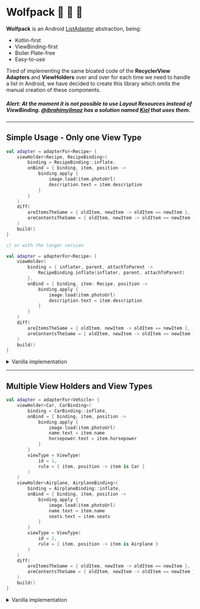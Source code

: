 # Wolfpack :wolf: :wolf: :wolf:

**Wolfpack** is an Android [ListAdapter](https://developer.android.com/reference/androidx/recyclerview/widget/ListAdapter) abstraction, being:

- Kotlin-first
- ViewBinding-first
- Boiler Plate-free
- Easy-to-use

Tired of implementing the same bloated code of the **RecyclerView Adapters** and **ViewHolders** over and over for each time we need to handle a list in Android, we have decided to create this library which omits the manual creation of these components.

##### **Alert:** At the moment it is not possible to use Layout Resources instead of ViewBinding. [@ibrahimyilmaz](https://github.com/ibrahimyilmaz) has a solution named [Kiel](https://github.com/ibrahimyilmaz/kiel) that uses them.

---

## Simple Usage - Only one View Type

```kotlin
val adapter = adapterFor<Recipe> {
    viewHolder<Recipe, RecipeBinding>(
        binding = RecipeBinding::inflate,
        onBind = { binding, item, position ->
            binding.apply {
                image.load(item.photoUrl)
                description.text = item.description
            }
        }
    )
    diff(
        areItemsTheSame = { oldItem, newItem -> oldItem == newItem },
        areContentsTheSame = { oldItem, newItem -> oldItem == newItem }
    )
    build()
}

// or with the longer version

val adapter = adapterFor<Recipe> {
    viewHolder(
        binding = { inflater, parent, attachToParent ->
            RecipeBinding.inflate(inflater, parent, attachToParent)
        },
        onBind = { binding, item: Recipe, position ->
            binding.apply {
                image.load(item.photoUrl)
                description.text = item.description
            }
        }
    )
    diff(
        areItemsTheSame = { oldItem, newItem -> oldItem == newItem },
        areContentsTheSame = { oldItem, newItem -> oldItem == newItem }
    )
    build()
}
```

<details>
<summary>Vanilla implementation</summary>

```kotlin
class RecipeAdapter : ListAdapter<Recipe, RecipeAdapter.ViewHolder>(
    DIFF_CALLBACK
) {

    override fun onCreateViewHolder(parent: ViewGroup, viewType: Int): ViewHolder =
        ViewHolder(
            RecipeBinding.inflate(
                LayoutInflater.from(parent.context),
                parent,
                false
            )
        )

    override fun onBindViewHolder(holder: ViewHolder, position: Int) {
        holder.bind(getItem(position))
    }

    inner class ViewHolder(
        private val binding: RecipeBinding
    ) : RecyclerView.ViewHolder(binding.root) {

        fun bind(item: Recipe) {
            binding.apply {
            image.load(item.photoUrl)
            description.text = item.description
        }
    }

    private companion object {
        val DIFF_CALLBACK = object : DiffUtil.ItemCallback<Recipe>() {
            override fun areItemsTheSame(oldItem: Recipe, newItem: Recipe): Boolean = oldItem == newItem

            override fun areContentsTheSame(oldItem: Recipe, newItem: Recipe): Boolean = oldItem == newItem
        }
    }

}
```

</details>

---

## Multiple View Holders and View Types

```kotlin
val adapter = adapterFor<Vehicle> {
    viewHolder<Car, CarBinding>(
        binding = CarBinding::inflate,
        onBind = { binding, item, position ->
            binding.apply {
                image.load(item.photoUrl)
                name.text = item.name
                horsepower.text = item.horsepower
            }
        }
        viewType = ViewType(
            id = 1,
            rule = { item, position -> item is Car }
        )
    )
    viewHolder<Airplane, AirplaneBinding>(
        binding = AirplaneBinding::inflate,
        onBind = { binding, item, position ->
            binding.apply {
                image.load(item.photoUrl)
                name.text = item.name
                seats.text = item.seats
            }
        }
        viewType = ViewType(
            id = 2,
            rule = { item, position -> item is Airplane }
        )
    )
    diff(
        areItemsTheSame = { oldItem, newItem -> oldItem == newItem },
        areContentsTheSame = { oldItem, newItem -> oldItem == newItem }
    )
    build()
}
```

<details>
<summary>Vanilla implementation</summary>

```kotlin
class VehicleAdapter : ListAdapter<Vehicle, RecyclerView.ViewHolder>(
    DIFF_CALLBACK
) {

    override fun getItemViewType(position: Int): Int = when (getItem(position)) {
        is Car -> 1
        is Airplane -> 2
        else -> error("No condition found for item at position: $position")
    }

    override fun onCreateViewHolder(parent: ViewGroup, viewType: Int): RecyclerView.ViewHolder =
        when (viewType) {
            1 -> CarViewHolder(
                CarBinding.inflate(
                    LayoutInflater.from(parent.context),
                    parent,
                    false
                )
            )
            2 -> AirplaneViewHolder(
                AirplaneBinding.inflate(
                    LayoutInflater.from(parent.context),
                    parent,
                    false
                )
            )
            else -> error("View Holder not found for View Type: $viewType")
        }

    override fun onBindViewHolder(holder: RecyclerView.ViewHolder, position: Int) {
        val item = getItem(position)
        when (holder) {
            is CarViewHolder -> holder.bind(item as Car)
            is AirplaneViewHolder -> holder.bind(item as Airplane)
            else -> error("View Holder Type is not mapped: ${holder::class.java.simpleName}")
        }
    }

    inner class CarViewHolder(
        private val binding: CarBinding
    ) : RecyclerView.ViewHolder(binding.root) {

        fun bind(item: Car) {
            binding.apply {
                image.load(item.photoUrl)
                name.text = item.name
                horsepower.text = item.horsepower
            }
        }
    }

    inner class AirplaneViewHolder(
        private val binding: AirplaneBinding
    ) : RecyclerView.ViewHolder(binding.root) {

        fun bind(item: Airplane) {
            binding.apply {
                image.load(item.photoUrl)
                name.text = item.name
                seats.text = item.seats
            }
        }
    }

    private companion object {
        val DIFF_CALLBACK = object : DiffUtil.ItemCallback<Vehicle>() {
            override fun areItemsTheSame(oldItem: Vehicle, newItem: Vehicle): Boolean = oldItem == newItem

            override fun areContentsTheSame(oldItem: Vehicle, newItem: Vehicle): Boolean = oldItem == newItem
        }
    }
}

```

</details>
